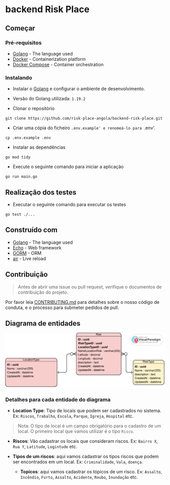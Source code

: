 # backend Risk Place

## Começar

### Pré-requisitos

* [Golang](https://golang.org/doc/install) - The language used
* [Docker](https://docs.docker.com/install/) - Containerization platform
* [Docker Compose](https://docs.docker.com/compose/install/) - Container orchestration

### Instalando

* Instalar o [Golang](https://golang.org/doc/install) e configurar o ambiente de desenvolvimento.

* Versão do Golang utilizada: `1.19.2`


* Clonar o repositório

```
git clone https://github.com/risk-place-angola/backend-risk-place.git
```

* Criar uma cópia do ficheiro `.env.example' e renomeá-lo para `.env'.

```
cp .env.example .env
```

* Instalar as dependências

```
go mod tidy
```

* Execute o seguinte comando para iniciar a aplicação

```
go run main.go
```

## Realização dos testes

* Executar o seguinte comando para executar os testes

```
go test ./...
```

## Construído com

* [Golang](https://golang.org/) - The language used
* [Echo](https://echo.labstack.com/) - Web framework
* [GORM](https://gorm.io/) - ORM
* [air](https://github.com/cosmtrek/air) - Live reload


## Contribuição
> Antes de abrir uma issue ou pull request, verifique o documentos de contribuição do projeto.

Por favor leia [CONTRIBUTING.md](https://github.com/risk-place-angola/backend-risk-place/blob/main/CONTRIBUTING.md) 
para detalhes sobre o nosso código de conduta, e o processo para submeter pedidos de pull.

## Diagrama de entidades

![Diagrama de banco de dados](./docs/diagram/RiskPlaceEntityDiagram.vpd.svg)

### Detalhes para cada entidade do diagrama

* **Location Type**: Tipo de locais que podem ser cadastrados no sistema. Ex: `Riscos`, `Trabalho`, `Escola`, `Parque`, `Igreja`, `Hospital` etc.

> Nota: O tipo de local é um campo obrigatório para o cadastro de um local. O primeiro local que vamos utilizar é o tipo `Risco`.

* **Riscos**: Vão cadastrar os locais que consideram riscos. Ex: `Bairro X`, `Rua Y`, `Latitude`, `Logintude` etc.

* **Tipos de um riscos**: aqui vamos cadastrar os tipos riscos que podem ser encontrados em um local. Ex: `Criminalidade`, `Vala`, `doença`.
    * **Topicos**: aqui vamos cadastrar os tópicos de um risco. Ex: `Assalto`, `Incêndio`, `Furto`, `Assalto`, `Acidente`, `Roubo`, `Inundação` etc.